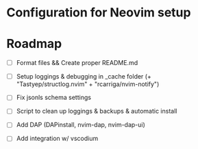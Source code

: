 # Configuration for Neovim setup

# Roadmap
- [ ] Format files && Create proper README.md
- [ ] Setup loggings & debugging in _cache folder (+ "Tastyep/structlog.nvim" + "rcarriga/nvim-notify")

- [ ] Fix jsonls schema settings
- [ ] Script to clean up loggings & backups & automatic install
- [ ] Add DAP (DAPinstall, nvim-dap, nvim-dap-ui)
- [ ] Add integration w/ vscodium




